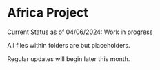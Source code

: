 # Africa Project

Current Status as of 04/06/2024: Work in progress 

All files within folders are but placeholders. 

Regular updates will begin later this month.
